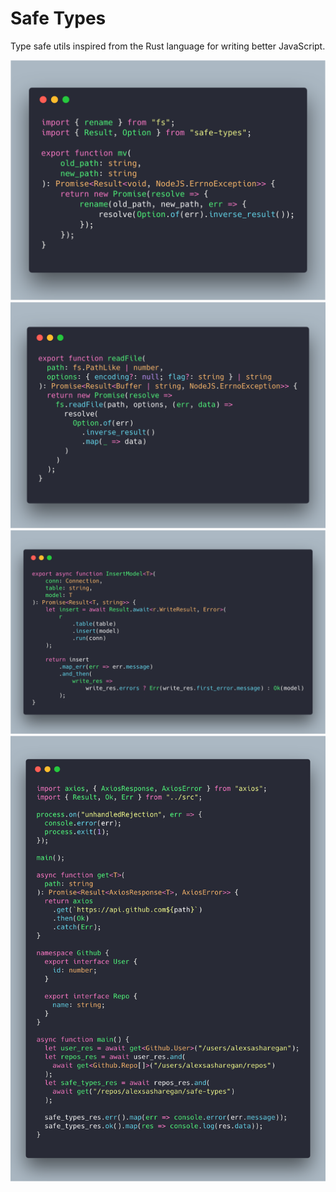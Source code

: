 # Safe Types

Type safe utils inspired from the Rust language for writing better JavaScript.

![option inverse for nodejs callback with error first](./examples/option-inverse-result.png)
![readfile nodejs](./examples/readFile.png)
![database insert nodejs](./examples/db-insert-after.png)
![github example code](./examples/github-example.png)
